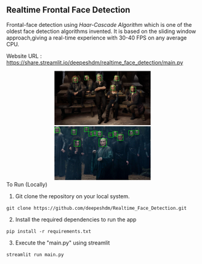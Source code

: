 ## Realtime Frontal Face Detection

Frontal-face detection using *Haar-Cascade Algorithm* which is one of the oldest face detection algorithms invented. It is based on the sliding window approach,giving a real-time experience with 30-40 FPS on any average CPU.

Website URL : https://share.streamlit.io/deepeshdm/realtime_face_detection/main.py

<div align="center">
  <img src="/assets/example_2.png" width="50%"/>
  <img src="/assets/example_3.png" width="50%"/>
</div

## To Run (Locally)

1. Git clone the repository on your local system.
```
git clone https://github.com/deepeshdm/Realtime_Face_Detection.git
```

2. Install the required dependencies to run the app
```
pip install -r requirements.txt
```

3. Execute the "main.py" using streamlit
```
streamlit run main.py
```






